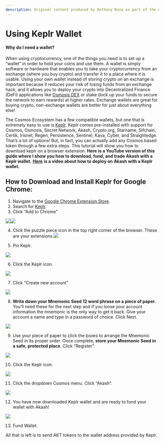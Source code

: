 ```yaml
---
description: Original content produced by Anthony Rosa as part of the community challenge.
---
```


# Using Keplr Wallet

#### Why do I need a wallet?

When using cryptocurrency, one of the things you need is to set up a “wallet” in order to hold your coins and use them. A wallet is simply software or hardware that enables you to take your cryptocurrency from an exchange \(where you buy crypto\) and transfer it to a place where it is usable. Using your own wallet instead of storing crypto on an exchange is important because it reduces your risk of losing funds from an exchange hack, and it allows you to deploy your crypto into Decentralized Finance \(DeFi\) applications like [Osmosis DEX](https://app.osmosis.zone/) or stake \(lock up your funds to secure the network to earn rewards\) at higher rates. Exchange wallets are great for buying crypto, non-exchange wallets are better for just about everything else!

The Cosmos Ecosystem has a few compatible wallets, but one that is extremely easy to use is [Keplr](https://keplr.app/). Keplr comes pre-installed with support for Cosmos, Osmosis, Secret Network, Akash, Crypto.org, Starname, Sifchain, Certik, Irisnet, Regen, Persistence, Sentinel, Kava, Cyber, and Straightedge. That’s a lot of options! But, in fact, you can actually add any Cosmos based token through a few extra steps. This tutorial will show you how to download keplr on a browser extension. **Here is a YouTube version of this guide where I show you how to download, fund, and trade Akash with a Keplr wallet.** [**Here**](https://www.youtube.com/watch?v=KGu3wiwcxNc&t=642s) **is a video about how to deploy on Akash with a Keplr wallet.**

## How to Download and Install Keplr for Google Chrome: <a id="2a14"></a>

1. Navigate to the [Google Chrome Extension Store](https://chrome.google.com/webstore/category/extensions?hl=en).
2. Search for [Keplr](https://chrome.google.com/webstore/detail/keplr/dmkamcknogkgcdfhhbddcghachkejeap?hl=en).
3. Click “Add to Chrome”

![](https://miro.medium.com/max/60/1*b-gl3aaJpxx4_VAK4T58QA.png?q=20)![](https://miro.medium.com/max/1400/1*b-gl3aaJpxx4_VAK4T58QA.png)

4. Click the puzzle piece icon in the top right corner of the browser. These are your extensions.![](https://miro.medium.com/max/408/1*6TXuj66rkr9uDZ3K3U6x_A.png)

5. Pin Keplr.

![](https://miro.medium.com/max/600/1*A3LlAK2TNjx4jGEgK5HCiw.png)

6. Click the Keplr icon.

![](https://miro.medium.com/max/272/1*fUjYWaDxVltwkbu_LWjsvg.png)

7. Click “Create new account”

![](https://miro.medium.com/max/1288/1*eu6QM_p5jbeorJQTWXMNXg.png)

8. **Write down your Mnemonic Seed 12 word phrase on a piece of paper.** You’ll need these for the next step and if you loose your account information the mnemonic is the only way to get it back. Give your account a name and type in a password of choice. Click Next.

![](https://miro.medium.com/max/1400/1*3j8sS3D8YIJbBhNsb2uiig.png)

9. Use your piece of paper to click the boxes to arrange the Mnemonic Seed in its proper order. Once complete, **store your Mnemonic Seed in a safe, protected place**. Click “Register”.

![](https://miro.medium.com/max/1400/1*8ax_97-t6IRo2mWw7HV1cg.png)

10. Click the Keplr icon.

![](https://miro.medium.com/max/272/1*OFgsSrkW2yYXQHujo9uI4Q.png)

11. Click the dropdown Cosmos menu. Click “Akash”.

![](https://miro.medium.com/max/744/1*PPobLOFbdYCNhXEyWmTxxw.png)

12. You have now downloaded Keplr wallet and are ready to fund your wallet with Akash!

![](https://miro.medium.com/max/736/1*kF2UUXQgSei23dqutkDNVg.png)

13. Fund Wallet.

All that is left is to send AKT tokens to the wallet address provided by Keplr.  

